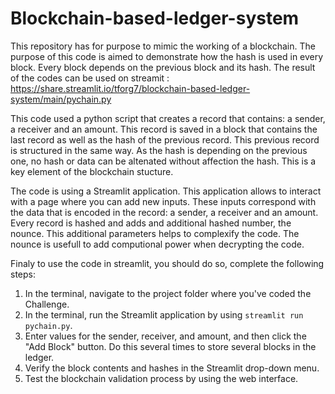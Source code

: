# Blockchain-based-ledger-system
This repository has for purpose to mimic the working of a blockchain. The purpose of this code is aimed to demonstrate how the hash is used in every block. Every block depends on the previous block and its hash. The result of the codes can be used on streamit : https://share.streamlit.io/tforg7/blockchain-based-ledger-system/main/pychain.py

This code used a python script that creates a record that contains: a sender, a receiver and an amount. This record is saved in a block that contains the last record as well as the hash of the previous record. This previous record is structured in the same way. As the hash is depending on the previous one, no hash or data can be altenated without affection the hash. This is a key element of the blockchain stucture.

The code is using a Streamlit application. This application allows to interact with a page where you can add new inputs. These inputs correspond with the data that is encoded in the record: a sender, a receiver and an amount. Every record is hashed and adds and additional hashed number, the nounce. This additional parameters helps to complexify the code. The nounce is usefull to add computional power when decrypting the code. 

Finaly to use the code in streamlit, you should do so, complete the following steps:

1. In the terminal, navigate to the project folder where you've coded the Challenge.
2. In the terminal, run the Streamlit application by using `streamlit run pychain.py`.
3. Enter values for the sender, receiver, and amount, and then click the "Add Block" button. Do this several times to store several blocks in the ledger.
4. Verify the block contents and hashes in the Streamlit drop-down menu.
5. Test the blockchain validation process by using the web interface.


